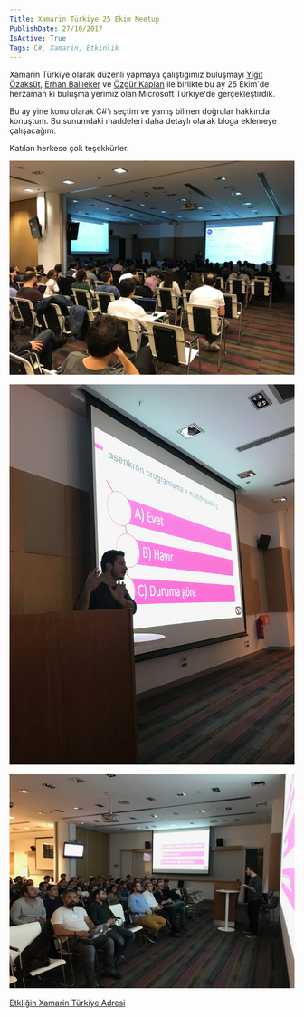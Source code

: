 ```yaml
---
Title: Xamarin Türkiye 25 Ekim Meetup
PublishDate: 27/10/2017
IsActive: True
Tags: C#, Xamarin, Etkinlik
---
```


Xamarin Türkiye olarak düzenli yapmaya çalıştığımız buluşmayı  [Yiğit Özaksüt](http://ozaksut.com/), [Erhan Ballıeker](https://twitter.com/ErhanBallieker) ve [Özgür Kaplan](https://twitter.com/Ozgur_Kaplan)  ile birlikte bu ay 25 Ekim'de herzaman ki buluşma yerimiz olan Microsoft Türkiye'de gerçekleştirdik. 

Bu ay yine konu olarak C#'ı seçtim ve yanlış bilinen doğrular hakkında konuştum. Bu sunumdaki maddeleri daha detaylı olarak bloga eklemeye çalışacağım.


Katılan herkese çok teşekkürler.



![1.jpg](media/Xamarin-Turkiye-25-Ekim-Meetup/1.jpg)

![2.jpg](media/Xamarin-Turkiye-25-Ekim-Meetup/2.jpg)

![3.jpg](media/Xamarin-Turkiye-25-Ekim-Meetup/3.jpg)

[Etkliğin Xamarin Türkiye Adresi](http://www.xamarinturkiye.com/meetup-net-core-ve-xamarin-dependency-injection-xamarin-resilient-network-services/)

